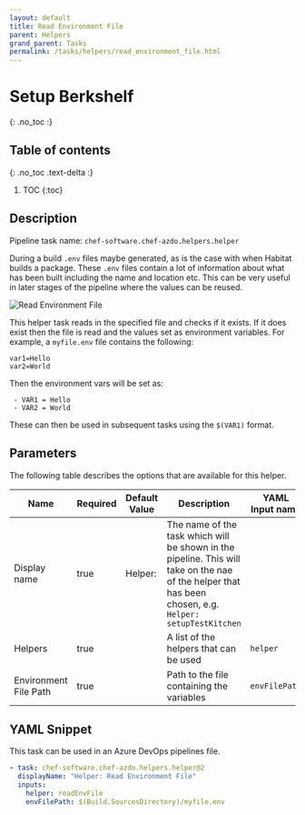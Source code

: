 ```yaml
---
layout: default
title: Read Environment File
parent: Helpers
grand_parent: Tasks
permalink: /tasks/helpers/read_environment_file.html
---
```


# Setup Berkshelf
{: .no_toc :}

## Table of contents
{: .no_toc .text-delta :}

1. TOC
{:toc}

## Description

Pipeline task name: `chef-software.chef-azdo.helpers.helper`

During a build `.env` files maybe generated, as is the case with when Habitat builds a package. These `.env` files contain a lot of information about what has been built including the name and location etc. This can be very useful in later stages of the pipeline where the values can be reused.

![Read Environment File](../../images/helper_read_env_file.png)

This helper task reads in the specified file and checks if it exists. If it does exist then the file is read and the values set as environment variables. For example, a `myfile.env` file contains the following:

```env
var1=Hello
var2=World
```

Then the environment vars will be set as:

     - VAR1 = Hello
     - VAR2 = World

These can then be used in subsequent tasks using the `$(VAR1)` format.

## Parameters

The following table describes the options that are available for this helper.

| Name | Required | Default Value | Description | YAML Input name |
|---|---|---|---|---|
| Display name | true | Helper: | The name of the task which will be shown in the pipeline. This will take on the nae of the helper that has been chosen, e.g. `Helper: setupTestKitchen` | |
| Helpers | true | | A list of the helpers that can be used | `helper` |
| Environment File Path | true | | Path to the file containing the variables | `envFilePath` |

## YAML Snippet

This task can be used in an Azure DevOps pipelines file.

```yaml
- task: chef-software.chef-azdo.helpers.helper@2
  displayName: "Helper: Read Environment File"
  inputs:
    helper: readEnvFile
    envFilePath: $(Build.SourcesDirectory)/myfile.env
```